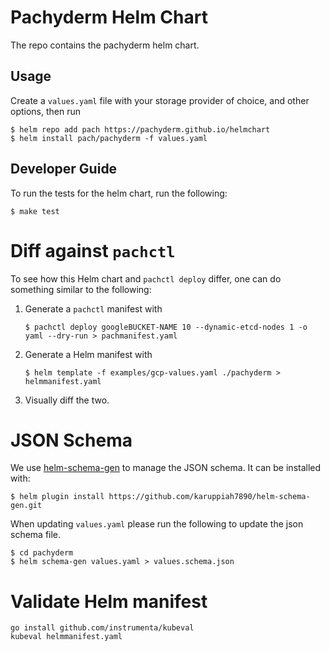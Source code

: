 # Pachyderm Helm Chart

The repo contains the pachyderm helm chart.

## Usage

Create a `values.yaml` file with your storage provider of choice, and other options, then run

```shell
$ helm repo add pach https://pachyderm.github.io/helmchart
$ helm install pach/pachyderm -f values.yaml
```

## Developer Guide
To run the tests for the helm chart, run the following:

```shell
$ make test
```

# Diff against `pachctl`

To see how this Helm chart and `pachctl deploy` differ, one can do
something similar to the following:

1. Generate a `pachctl` manifest with

    ```shell
    $ pachctl deploy googleBUCKET-NAME 10 --dynamic-etcd-nodes 1 -o yaml --dry-run > pachmanifest.yaml
    ```

1. Generate a Helm manifest with

    ```shell
    $ helm template -f examples/gcp-values.yaml ./pachyderm > helmmanifest.yaml
    ```

1. Visually diff the two.

# JSON Schema

We use [helm-schema-gen](https://github.com/karuppiah7890/helm-schema-gen)
to manage the JSON schema.  It can be installed with:

```shell
$ helm plugin install https://github.com/karuppiah7890/helm-schema-gen.git
```

When updating `values.yaml` please run the following to update the
json schema file.

```shell
$ cd pachyderm
$ helm schema-gen values.yaml > values.schema.json
```

# Validate Helm manifest

```shell
go install github.com/instrumenta/kubeval
kubeval helmmanifest.yaml
```

<!-- SPDX-FileCopyrightText: Pachyderm, Inc. <info@pachyderm.com>
SPDX-License-Identifier: Apache-2.0 -->
